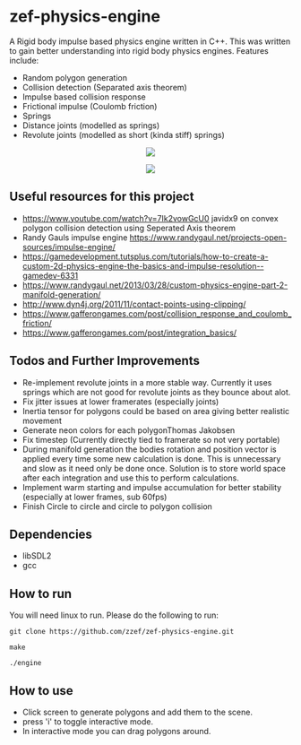# zef-physics-engine

A Rigid body impulse based physics engine written in C++. This was written to gain better understanding into rigid body physics engines. Features include:

- Random polygon generation
- Collision detection (Separated axis theorem)
- Impulse based collision response
- Frictional impulse (Coulomb friction)
- Springs
- Distance joints (modelled as springs)
- Revolute joints (modelled as short (kinda stiff) springs)

<p align="center">
  <img src="https://raw.githubusercontent.com/zzef/zef-physics-engine/master/demos/demo2.gif">
</p>

<p align="center">
  <img src="https://raw.githubusercontent.com/zzef/zef-physics-engine/master/demos/demo1.gif">
</p>


## Useful resources for this project

- https://www.youtube.com/watch?v=7Ik2vowGcU0 javidx9 on convex polygon collision detection using Seperated Axis theorem
- Randy Gauls impulse engine https://www.randygaul.net/projects-open-sources/impulse-engine/
- https://gamedevelopment.tutsplus.com/tutorials/how-to-create-a-custom-2d-physics-engine-the-basics-and-impulse-resolution--gamedev-6331
- https://www.randygaul.net/2013/03/28/custom-physics-engine-part-2-manifold-generation/
- http://www.dyn4j.org/2011/11/contact-points-using-clipping/
- https://www.gafferongames.com/post/collision_response_and_coulomb_friction/
- https://www.gafferongames.com/post/integration_basics/

## Todos and Further Improvements

- Re-implement revolute joints in a more stable way. Currently it uses springs which are not good for revolute joints as they bounce about alot.
- Fix jitter issues at lower framerates (especially joints)
- Inertia tensor for polygons could be based on area giving better realistic movement
- Generate neon colors for each polygonThomas Jakobsen
- Fix timestep (Currently directly tied to framerate so not very portable)
- During manifold generation the bodies rotation and position vector is applied every time some new calculation is done. This is unnecessary and slow as it need only be done once. Solution is to store world space after each integration and use this to perform calculations.
- Implement warm starting and impulse accumulation for better stability (especially at lower frames, sub 60fps)
- Finish Circle to circle and circle to polygon collision

## Dependencies
- libSDL2
- gcc

## How to run
You will need linux to run. Please do the following to run:

`git clone https://github.com/zzef/zef-physics-engine.git`

`make`

`./engine`

## How to use

- Click screen to generate polygons and add them to the scene. 
- press 'i' to toggle interactive mode. 
- In interactive mode you can drag polygons around.
